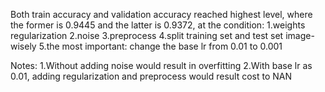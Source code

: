 Both train accuracy and validation accuracy reached highest level, where the former is 0.9445 and the latter is 0.9372, at the condition: 1.weights regularization 2.noise 3.preprocess 4.split training set and test set image-wisely 5.the most important: change the base lr from 0.01 to 0.001

Notes:
1.Without adding noise would result in overfitting
2.With base lr as 0.01, adding regularization and preprocess would result cost to NAN
